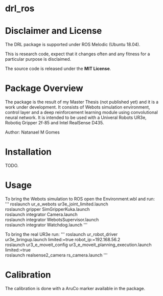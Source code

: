 drl_ros
===========

# Disclaimer and License

The DRL package is supported under ROS Melodic (Ubuntu 18.04).

This is research code, expect that it changes often and any fitness for a particular purpose is disclaimed.

The source code is released under the **MIT License**.


# Package Overview

The package is the result of my Master Thesis (not published yet) and it is a work under development.
It consists of Webots simulation environment, control layer and a deep reinforcement learning module using convolutional neural network. It is intended to be used with a Univeral Robots UR3e, Robotiq Gripper 2f-85 and Intel RealSense D435.

Author: Natanael M Gomes

# Installation

TODO.

# Usage

To bring the Webots simulation to ROS open the Environment.wbl and run:  
'''
roslaunch ur_e_webots ur3e_joint_limited.launch  
roslaunch gripper SimGripperKuka.launch  
roslaunch integrator Camera.launch  
roslaunch integrator WebotsSupervisor.launch  
roslaunch integrator Watchdog.launch 
'''

To bring the real UR3e run:
'''
roslaunch ur_robot_driver ur3e_bringup.launch limited:=true robot_ip:=192.168.56.2  
roslaunch ur3_e_moveit_config ur3_e_moveit_planning_execution.launch limited:=true  
roslaunch realsense2_camera rs_camera.launch 
'''

# Calibration

The calibration is done with a AruCo marker available in the package.

